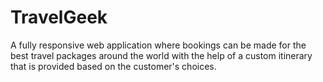 # TravelGeek
A fully responsive web application where bookings can be made for the best travel packages around the world with the help of a custom itinerary that is provided based on the customer's choices.
